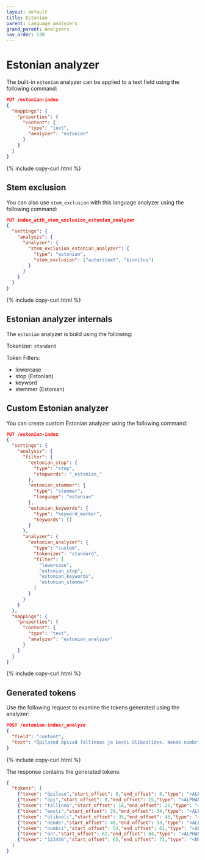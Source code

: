 ```yaml
---
layout: default
title: Estonian
parent: Language analyzers
grand_parent: Analyzers
nav_order: 130
---
```


# Estonian analyzer

The built-in `estonian` analyzer can be applied to a text field using the following command:

```json
PUT /estonian-index
{
  "mappings": {
    "properties": {
      "content": {
        "type": "text",
        "analyzer": "estonian"
      }
    }
  }
}
```
{% include copy-curl.html %}

## Stem exclusion

You can also use `stem_exclusion` with this language analyzer using the following command:

```json
PUT index_with_stem_exclusion_estonian_analyzer
{
  "settings": {
    "analysis": {
      "analyzer": {
        "stem_exclusion_estonian_analyzer": {
          "type": "estonian",
          "stem_exclusion": ["autoriteet", "kinnitus"]
        }
      }
    }
  }
}
```
{% include copy-curl.html %}

## Estonian analyzer internals

The `estonian` analyzer is build using the following:

Tokenizer: `standard`

Token Filters:
- lowercase
- stop (Estonian)
- keyword
- stemmer (Estonian)

## Custom Estonian analyzer

You can create custom Estonian analyzer using the following command:

```json
PUT /estonian-index
{
  "settings": {
    "analysis": {
      "filter": {
        "estonian_stop": {
          "type": "stop",
          "stopwords": "_estonian_"
        },
        "estonian_stemmer": {
          "type": "stemmer",
          "language": "estonian"
        },
        "estonian_keywords": {
          "type": "keyword_marker",
          "keywords": []
        }
      },
      "analyzer": {
        "estonian_analyzer": {
          "type": "custom",
          "tokenizer": "standard",
          "filter": [
            "lowercase",
            "estonian_stop",
            "estonian_keywords",
            "estonian_stemmer"
          ]
        }
      }
    }
  },
  "mappings": {
    "properties": {
      "content": {
        "type": "text",
        "analyzer": "estonian_analyzer"
      }
    }
  }
}
```
{% include copy-curl.html %}

## Generated tokens

Use the following request to examine the tokens generated using the analyzer:

```json
POST /estonian-index/_analyze
{
  "field": "content",
  "text": "Õpilased õpivad Tallinnas ja Eesti ülikoolides. Nende numbrid on 123456."
}
```
{% include copy-curl.html %}

The response contains the generated tokens:

```json
{
  "tokens": [
    {"token": "õpilase","start_offset": 0,"end_offset": 8,"type": "<ALPHANUM>","position": 0},
    {"token": "õpi","start_offset": 9,"end_offset": 15,"type": "<ALPHANUM>","position": 1},
    {"token": "tallinna","start_offset": 16,"end_offset": 25,"type": "<ALPHANUM>","position": 2},
    {"token": "eesti","start_offset": 29,"end_offset": 34,"type": "<ALPHANUM>","position": 4},
    {"token": "ülikooli","start_offset": 35,"end_offset": 46,"type": "<ALPHANUM>","position": 5},
    {"token": "nende","start_offset": 48,"end_offset": 53,"type": "<ALPHANUM>","position": 6},
    {"token": "numbri","start_offset": 54,"end_offset": 61,"type": "<ALPHANUM>","position": 7},
    {"token": "on","start_offset": 62,"end_offset": 64,"type": "<ALPHANUM>","position": 8},
    {"token": "123456","start_offset": 65,"end_offset": 71,"type": "<NUM>","position": 9}
  ]
}
```